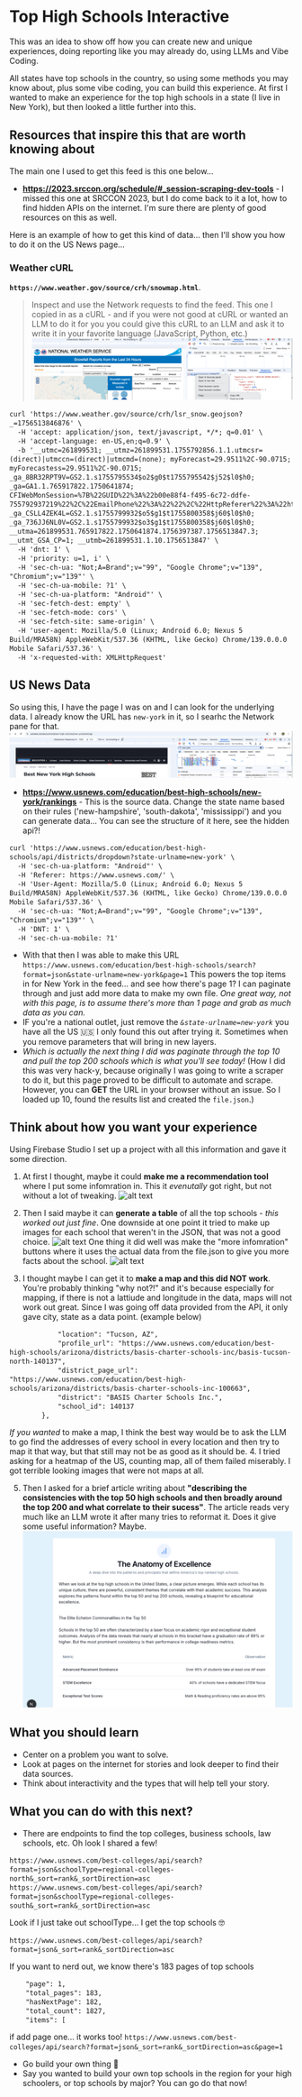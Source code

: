 # Top High Schools Interactive

This was an idea to show off how you can create new and unique experiences, doing reporting like you may already do, using LLMs and Vibe Coding.

All states have top schools in the country, so using some methods you may know about, plus some vibe coding, you can build this experience. At first I wanted to make an experience for the top high schools in a state (I live in New York), but then looked a little further into this. 

## Resources that inspire this that are worth knowing about

The main one I used to get this feed is this one below...
* **https://2023.srccon.org/schedule/#_session-scraping-dev-tools** - I missed this one at SRCCON 2023, but I do come back to it a lot, how to find hidden APIs on the internet. I'm sure there are plenty of good resources on this as well. 

Here is an example of how to get this kind of data... then I'll show you how to do it on the US News page...

### Weather cURL
**`https://www.weather.gov/source/crh/snowmap.html`**. 
> Inspect and use the Network requests to find the feed. This one I copied in as a cURL - and if you were not good at cURL or wanted an LLM to do it for you you could give this cURL to an LLM and ask it to write it in your favorite language (JavaScript, Python, etc.)
![alt text](nws_data.png "Inspect and use the Network requests to find the feed")
```
curl 'https://www.weather.gov/source/crh/lsr_snow.geojson?_=1756513846876' \
  -H 'accept: application/json, text/javascript, */*; q=0.01' \
  -H 'accept-language: en-US,en;q=0.9' \
  -b '__utmc=261899531; __utmz=261899531.1755792856.1.1.utmcsr=(direct)|utmccn=(direct)|utmcmd=(none); myForecast=29.9511%2C-90.0715; myForecastess=29.9511%2C-90.0715; _ga_8BR32RPT9V=GS2.1.s1755795534$o2$g0$t1755795542$j52$l0$h0; _ga=GA1.1.765917822.1750641874; CFIWebMonSession=%7B%22GUID%22%3A%22b00e88f4-f495-6c72-ddfe-755792937219%22%2C%22EmailPhone%22%3A%22%22%2C%22HttpReferer%22%3A%22https%3A//forecast.weather.gov/%22%2C%22PageViews%22%3A5%2C%22CurrentRuleId%22%3Anull%2C%22CurrentPType%22%3A0%2C%22Activity%22%3A%22Browse%22%2C%22SessionStart%22%3A1755792937218%2C%22UnloadDate%22%3A1755800358862%2C%22WindowCount%22%3A0%2C%22LastPageStayTime%22%3A362060%2C%22AcceptOrDecline%22%3A%7B%7D%2C%22FirstBrowsePage%22%3A%22https%3A//www.weather.gov/%22%2C%22FirstBrowseTime%22%3A1755799994697%2C%22FinallyLeaveTime%22%3A1755799996802%2C%22FinallyBrowsePage%22%3A%22https%3A//www.weather.gov/vef/%22%2C%22SiteReferrer%22%3A%22%22%2C%22LastPopUpPage%22%3Anull%2C%22TimeSpentonSite%22%3A0%2C%22GoogleAnalyticsValue%22%3Anull%2C%22Dimension%22%3Anull%2C%22AdditionalAttributes%22%3A%7B%7D%2C%22ClickTracker%22%3A%22%22%2C%22PageIndex%22%3A0%7D; _ga_CSLL4ZEK4L=GS2.1.s1755799932$o5$g1$t1755800358$j60$l0$h0; _ga_736JJ6NL0V=GS2.1.s1755799932$o3$g1$t1755800358$j60$l0$h0; __utma=261899531.765917822.1750641874.1756397387.1756513847.3; __utmt_GSA_CP=1; __utmb=261899531.1.10.1756513847' \
  -H 'dnt: 1' \
  -H 'priority: u=1, i' \
  -H 'sec-ch-ua: "Not;A=Brand";v="99", "Google Chrome";v="139", "Chromium";v="139"' \
  -H 'sec-ch-ua-mobile: ?1' \
  -H 'sec-ch-ua-platform: "Android"' \
  -H 'sec-fetch-dest: empty' \
  -H 'sec-fetch-mode: cors' \
  -H 'sec-fetch-site: same-origin' \
  -H 'user-agent: Mozilla/5.0 (Linux; Android 6.0; Nexus 5 Build/MRA58N) AppleWebKit/537.36 (KHTML, like Gecko) Chrome/139.0.0.0 Mobile Safari/537.36' \
  -H 'x-requested-with: XMLHttpRequest'
```

## US News Data
So using this, I have the page I was on and I can look for the underlying data. I already know the URL has `new-york` in it, so I searhc the Network pane for that.
![alt text](new_york.png "Use the Network tab, it's your friend!")

* **https://www.usnews.com/education/best-high-schools/new-york/rankings** - This is the source data. Change the state name based on their rules ('new-hampshire', 'south-dakota', 'mississippi') and you can generate data... You can see the structure of it here, see the hidden api?!

```
curl 'https://www.usnews.com/education/best-high-schools/api/districts/dropdown?state-urlname=new-york' \
  -H 'sec-ch-ua-platform: "Android"' \
  -H 'Referer: https://www.usnews.com/' \
  -H 'User-Agent: Mozilla/5.0 (Linux; Android 6.0; Nexus 5 Build/MRA58N) AppleWebKit/537.36 (KHTML, like Gecko) Chrome/139.0.0.0 Mobile Safari/537.36' \
  -H 'sec-ch-ua: "Not;A=Brand";v="99", "Google Chrome";v="139", "Chromium";v="139"' \
  -H 'DNT: 1' \
  -H 'sec-ch-ua-mobile: ?1'
```

* With that then I was able to make this URL
```https://www.usnews.com/education/best-high-schools/search?format=json&state-urlname=new-york&page=1```
This powers the top items in for New York in the feed... and see how there's page 1? I can paginate through and just add more data to make my own file. _One great way, not with this page, is to assume there's more than 1 page and grab as much data as you can._
* IF you're a national outlet, just remove the *`&state-urlname=new-york`* you have all the US 🇺🇸 I only found this out after trying it. Sometimes when you remove parameters that will bring in new layers.
* *Which is actually the next thing I did was paginate through the top 10 and pull the top 200 schools which is what you'll see today!* (How I did this was very hack-y, because originally I was going to write a scraper to do it, but this page proved to be difficult to automate and scrape. However, you can **GET** the URL in your browser without an issue. So I loaded up 10, found the results list and created the `file.json`.)

## Think about how you want your experience
Using Firebase Studio I set up a project with all this information and gave it some direction. 

1. At first I thought, maybe it could **make me a recommendation tool** where I put some infomration in. This it _evenutally_ got right, but not without a lot of tweaking. 
![alt text](hs_recommender.png "Recommendation tool!")

2. Then I said maybe it can **generate a table** of all the top schools - *this worked out just fine*. One downside at one point it tried to make up images for each school that weren't in the JSON, that was not a good choice.
![alt text](hs_table.png "Table of data")
One thing it did well was make the "more infomration" buttons where it uses the actual data from the file.json to give you more facts about the school.
![alt text](hs_info.png "Info within the table")

3. I thought maybe I can get it to **make a map and this did NOT work**. You're probably thinking "why not?!" and it's because especially for mapping, if there is not a lattiude and longitude in the data, maps will not work out great. Since I was going off data provided from the API, it only gave city, state as a data point. (example below)
```"school": {
            "location": "Tucson, AZ",
            "profile_url": "https://www.usnews.com/education/best-high-schools/arizona/districts/basis-charter-schools-inc/basis-tucson-north-140137",
            "district_page_url": "https://www.usnews.com/education/best-high-schools/arizona/districts/basis-charter-schools-inc-100663",
            "district": "BASIS Charter Schools Inc.",
            "school_id": 140137
        },
```
_If you wanted_ to make a map, I think the best way would be to ask the LLM to go find the addresses of every school in every location and then try to map it that way, but that still may not be as good as it should be.
4. I tried asking for a heatmap of the US, counting map, all of them failed miserably. I got terrible looking images that were not maps at all.

5. Then I asked for a brief article writing about __"describing the consistencies with the top 50 high schools and then broadly around the top 200 and what correlate to their sucess"__. The article reads very much like an LLM wrote it after many tries to reformat it. Does it give some useful information? Maybe.
![alt text](hs_article.png "Article about all this")


## What you should learn
- Center on a problem you want to solve. 
- Look at pages on the internet for stories and look deeper to find their data sources.
- Think about interactivity and the types that will help tell your story.

## What you can do with this next?
* There are endpoints to find the top colleges, business schools, law schools, etc. Oh look I shared a few!
```
https://www.usnews.com/best-colleges/api/search?format=json&schoolType=regional-colleges-north&_sort=rank&_sortDirection=asc
https://www.usnews.com/best-colleges/api/search?format=json&schoolType=regional-colleges-south&_sort=rank&_sortDirection=asc
```
Look if I just take out schoolType... I get the top schools 🤓
```
https://www.usnews.com/best-colleges/api/search?format=json&_sort=rank&_sortDirection=asc
```
If you want to nerd out, we know there's 183 pages of top schools
```
    "page": 1,
    "total_pages": 183,
    "hasNextPage": 182,
    "total_count": 1827,
    "items": [
```
if add page one... it works too!
`https://www.usnews.com/best-colleges/api/search?format=json&_sort=rank&_sortDirection=asc&page=1`

* Go build your own thing 🙂
* Say you wanted to build your own top schools in the region for your high schoolers, or top schools by major? You can go do that now!